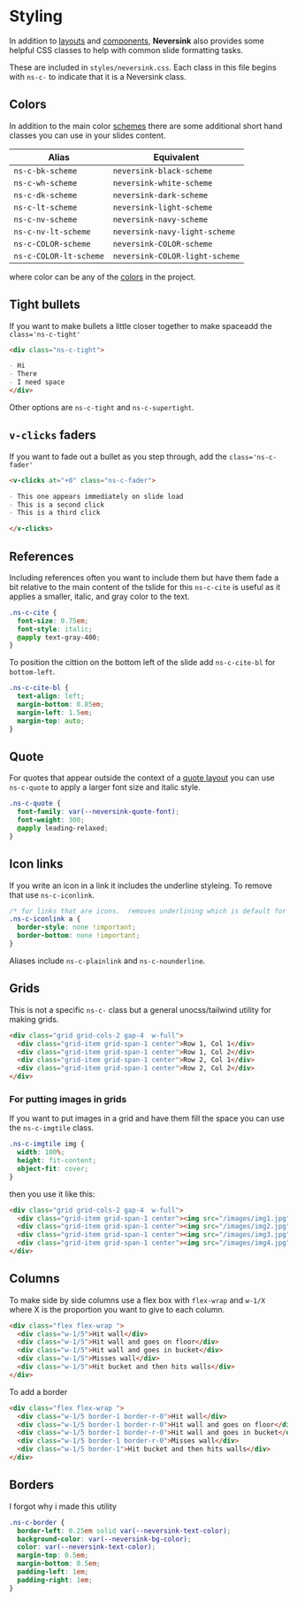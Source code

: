 # Styling

In addition to [layouts](/layouts) and [components](/components), **Neversink** also
provides some helpful CSS classes to help with common slide formatting tasks.

These are included in `styles/neversink.css`. Each class in this file begins with `ns-c-` to indicate that it is a Neversink class.

## Colors

In addition to the main color [schemes](/colors) there are some additional short hand classes you can use in your slides content.

| Alias                  | Equivalent                     |
| ---------------------- | ------------------------------ |
| `ns-c-bk-scheme`       | `neversink-black-scheme`       |
| `ns-c-wh-scheme`       | `neversink-white-scheme`       |
| `ns-c-dk-scheme`       | `neversink-dark-scheme`        |
| `ns-c-lt-scheme`       | `neversink-light-scheme`       |
| `ns-c-nv-scheme`       | `neversink-navy-scheme`        |
| `ns-c-nv-lt-scheme`    | `neversink-navy-light-scheme`  |
| `ns-c-COLOR-scheme`    | `neversink-COLOR-scheme`       |
| `ns-c-COLOR-lt-scheme` | `neversink-COLOR-light-scheme` |

where color can be any of the [colors](/colors) in the project.

## Tight bullets

If you want to make bullets a little closer together to make spaceadd the `class='ns-c-tight'`

```md
<div class="ns-c-tight">

- Hi
- There
- I need space
</div>
```

Other options are `ns-c-tight` and `ns-c-supertight`.

## `v-clicks` faders

If you want to fade out a bullet as you step through, add the `class='ns-c-fader'`

```md
<v-clicks at="+0" class="ns-c-fader">

- This one appears immediately on slide load
- This is a second click
- This is a third click

</v-clicks>
```

## References

Including references often you want to include them but have them fade a bit relative to the main content of the tslide for this `ns-c-cite` is useful as it
applies a smaller, italic, and gray color to the text.

```css
.ns-c-cite {
  font-size: 0.75em;
  font-style: italic;
  @apply text-gray-400;
}
```

To position the cittion on the bottom left of the slide add `ns-c-cite-bl` for `bottom-left`.

```css
.ns-c-cite-bl {
  text-align: left;
  margin-bottom: 0.85em;
  margin-left: 1.5em;
  margin-top: auto;
}
```

## Quote

For quotes that appear outside the context of a [quote layout](/layouts/quote) you can use `ns-c-quote` to apply a larger font size and italic style.

```css
.ns-c-quote {
  font-family: var(--neversink-quote-font);
  font-weight: 300;
  @apply leading-relaxed;
}
```

## Icon links

If you write an icon in a link it includes the underline styleing. To remove that use
`ns-c-iconlink`.

```css
/* for links that are icons.  removes underlining which is default for links in markdown parser */
.ns-c-iconlink a {
  border-style: none !important;
  border-bottom: none !important;
}
```

Aliases include `ns-c-plainlink` and `ns-c-nounderline`.

## Grids

This is not a specific `ns-c-` class but a general unocss/tailwind utility for making grids.

```html
<div class="grid grid-cols-2 gap-4  w-full">
  <div class="grid-item grid-span-1 center">Row 1, Col 1</div>
  <div class="grid-item grid-span-1 center">Row 1, Col 2</div>
  <div class="grid-item grid-span-1 center">Row 2, Col 1</div>
  <div class="grid-item grid-span-1 center">Row 2, Col 2</div>
</div>
```

### For putting images in grids

If you want to put images in a grid and have them fill the space you can use the `ns-c-imgtile` class.

```css
.ns-c-imgtile img {
  width: 100%;
  height: fit-content;
  object-fit: cover;
}
```

then you use it like this:

```html
<div class="grid grid-cols-2 gap-4  w-full">
  <div class="grid-item grid-span-1 center"><img src="/images/img1.jpg" /></div>
  <div class="grid-item grid-span-1 center"><img src="/images/img2.jpg" /></div>
  <div class="grid-item grid-span-1 center"><img src="/images/img3.jpg" /></div>
  <div class="grid-item grid-span-1 center"><img src="/images/img4.jpg" /></div>
</div>
```

## Columns

To make side by side columns use a flex box with `flex-wrap` and `w-1/X` where X is the proportion you want to give to each column.

```html
<div class="flex flex-wrap ">
  <div class="w-1/5">Hit wall</div>
  <div class="w-1/5">Hit wall and goes on floor</div>
  <div class="w-1/5">Hit wall and goes in bucket</div>
  <div class="w-1/5">Misses wall</div>
  <div class="w-1/5">Hit bucket and then hits walls</div>
</div>
```

To add a border

```html
<div class="flex flex-wrap ">
  <div class="w-1/5 border-1 border-r-0">Hit wall</div>
  <div class="w-1/5 border-1 border-r-0">Hit wall and goes on floor</div>
  <div class="w-1/5 border-1 border-r-0">Hit wall and goes in bucket</div>
  <div class="w-1/5 border-1 border-r-0">Misses wall</div>
  <div class="w-1/5 border-1">Hit bucket and then hits walls</div>
</div>
```

## Borders

I forgot why i made this utility

```css
.ns-c-border {
  border-left: 0.25em solid var(--neversink-text-color);
  background-color: var(--neversink-bg-color);
  color: var(--neversink-text-color);
  margin-top: 0.5em;
  margin-bottom: 0.5em;
  padding-left: 1em;
  padding-right: 1em;
}
```
